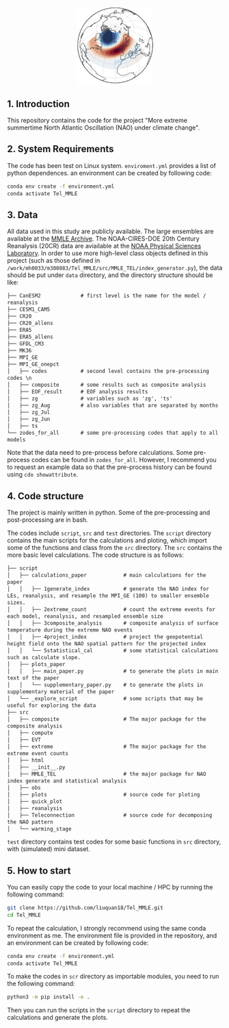 <p align="center">
  <img src="NAO_cover.png" width="180">
</p>

## 1. Introduction
This repository contains the code for the project "More extreme summertime North Atlantic Oscillation (NAO) under climate change". 

## 2. System Requirements
The code has been test on Linux system. 
`enviroment.yml` provides a list of python dependences. 
an environment can be created by following code:
```bash
conda env create -f environment.yml
conda activate Tel_MMLE
```

## 3. Data
All data used in this study are publicly available. The large ensembles are available at the [MMLE Archive](https://www.cesm.ucar.edu/community-projects/mmlea). The NOAA-CIRES-DOE 20th Century Reanalysis (20CR) data are aviailable at the [NOAA Physical Sciences Laboratory](https://psl.noaa.gov/data/20thC_Rean/). 
In order to use more high-level class objects defined in this project (such as those defined in `/work/mh0033/m300883/Tel_MMLE/src/MMLE_TEL/index_generator.py`), the data should be put under `data` directory, and the directory structure should be like:
```
├── CanESM2             # first level is the name for the model / reanalysis
├── CESM1_CAM5
├── CR20
├── CR20_allens
├── ERA5
├── ERA5_allens
├── GFDL_CM3
├── MK36
├── MPI_GE
├── MPI_GE_onepct
│   ├── codes           # second level contains the pre-processing codes \n
│   ├── composite       # some results such as composite analysis
│   ├── EOF_result      # EOF analysis results
│   ├── zg              # variables such as 'zg', 'ts'
│   ├── zg_Aug          # also variables that are separated by months
│   ├── zg_Jul
│   ├── zg_Jun
│   ├── ts  
└── zodes_for_all       # some pre-processing codes that apply to all models
```
Note that the data need to pre-process before calculations. Some pre-process codes can be found in `zodes_for_all`. However, I recommend you to request an example data so that the pre-process history can be found using `cdo showattribute`. 

## 4. Code structure
The project is mainly written in python. Some of the pre-processing and post-processing are in bash.

The codes include `script`, `src` and `test` directories. The `script` directory contains the main scripts for the calculations and ploting, which import some of the functions and class from the `src` directory. The `src` contains the more basic level calculations. The code structure is as follows:
```
├── script
│   ├── calculations_paper            # main calculations for the paper
│   │   ├── 1generate_index           # generate the NAO index for LEs, reanalysis, and resample the MPI_GE (100) to smaller ensemble sizes.
│   │   ├── 2extreme_count            # count the extreme events for each model, reanalysis, and resampled ensemble size
│   │   ├── 3composite_analysis       # composite analysis of surface temperature during the extreme NAO events
│   │   ├── 4project_index            # project the geopotential height field onto the NAO spatial pattern for the projected index       
│   │   └── 5statistical_cal          # some statistical calculations such as calculate slope. 
│   ├── plots_paper 
│   │   ├── main_paper.py             # to generate the plots in main text of the paper
│   │   └── supplementary_paper.py    # to generate the plots in supplementary material of the paper
│   └── _explore_script               # some scripts that may be useful for exploring the data
├── src
│   ├── composite                     # The major package for the composite analysis
│   ├── compute
│   ├── EVT
│   ├── extreme                       # The major package for the extreme event counts
│   ├── html
│   ├── __init__.py
│   ├── MMLE_TEL                      # the major package for NAO index generate and statistical analysis
│   ├── obs
│   ├── plots                         # source code for ploting
│   ├── quick_plot
│   ├── reanalysis
│   ├── Teleconnection                # source code for decomposing the NAO pattern
│   └── warming_stage
```
`test` directory contains test codes for some basic functions in `src` directory, with (simulated) mini dataset.
## 5. How to start
You can easily copy the code to your local machine / HPC by running the following command:
```bash
git clone https://github.com/liuquan18/Tel_MMLE.git
cd Tel_MMLE
```
To repeat the calculation, I strongly recommend using the same conda environment as me. The environment file is provided in the repository, and an environment can be created by following code:
```bash
conda env create -f environment.yml
conda activate Tel_MMLE
```
To make the codes in `scr` directory as importable modules, you need to run the following command:
```bash
python3 -m pip install -e .
```
Then you can run the scripts in the `script` directory to repeat the calculations and generate the plots.
